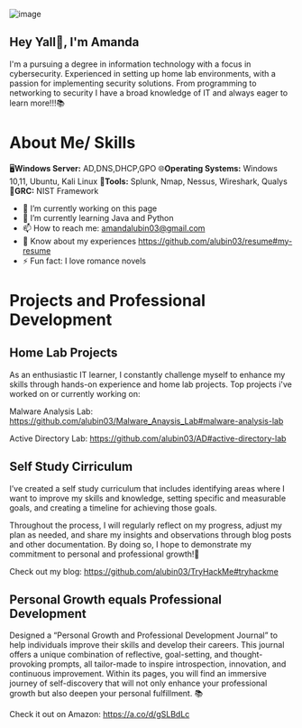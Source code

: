 ![image](https://github.com/alubin03/portfolio/assets/141780397/5363687e-962b-45dd-b108-54accbfd81c3)


## Hey Yall👋, I'm Amanda

I'm a pursuing a degree in information technology with a focus in cybersecurity. Experienced in setting up home lab environments, with a passion for implementing security solutions. From programming to networking to security I have a broad knowledge of IT and always eager to learn more!!!📚

# About Me/ Skills
🖥️**Windows Server:** AD,DNS,DHCP,GPO
🌐**Operating Systems:** Windows 10,11, Ubuntu, Kali Linux
🔨**Tools:** Splunk, Nmap, Nessus, Wireshark, Qualys
📃**GRC:** NIST Framework

- 🔭 I’m currently working on this page 
- 🌱 I’m currently learning Java and Python 
- 📫 How to reach me: amandalubin03@gmail.com
- 📄 Know about my experiences https://github.com/alubin03/resume#my-resume
- ⚡ Fun fact: I love romance novels 


# Projects and Professional Development

## Home Lab Projects

As an enthusiastic IT learner, I constantly challenge myself to enhance my skills through hands-on experience and home lab projects. 
Top projects i've worked on or currently working on: 

 Malware Analysis Lab: https://github.com/alubin03/Malware_Anaysis_Lab#malware-analysis-lab

 Active Directory Lab: https://github.com/alubin03/AD#active-directory-lab

## Self Study Cirriculum 

I’ve created a self study curriculum that includes identifying areas where I want to improve my skills and knowledge, setting specific and measurable goals, and creating a timeline for achieving those goals.

Throughout the process, I will regularly reflect on my progress, adjust my plan as needed, and share my insights and observations through blog posts and other documentation. By doing so, I hope to demonstrate my commitment to personal and professional growth!🌱


Check out my blog: https://github.com/alubin03/TryHackMe#tryhackme

## Personal Growth equals Professional Development

Designed a “Personal Growth and Professional Development Journal” to help individuals improve their skills and develop their careers. This journal offers a unique combination of reflective, goal-setting, and thought-provoking prompts, all tailor-made to inspire introspection, innovation, and continuous improvement. Within its pages, you will find an immersive journey of self-discovery that will not only enhance your professional growth but also deepen your personal fulfillment.
📚

Check it out on Amazon: https://a.co/d/gSLBdLc
